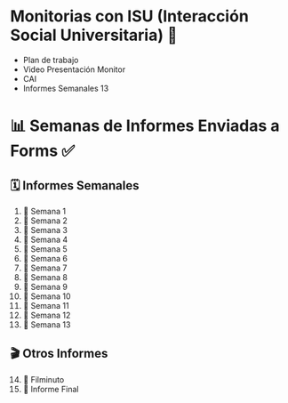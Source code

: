 # Monitorias con ISU (Interacción Social Universitaria) 🧠
* Plan de trabajo
* Video Presentación Monitor
* CAI
* Informes Semanales 13
# 📊 Semanas de Informes Enviadas a Forms ✅

## 🗓️ Informes Semanales

1. 📅 Semana 1
2. 📅 Semana 2
3. 📅 Semana 3
4. 📅 Semana 4
5. 📅 Semana 5
6. 📅 Semana 6
7. 📅 Semana 7
8. 📅 Semana 8
9. 📅 Semana 9
10. 📅 Semana 10
11. 📅 Semana 11
12. 📅 Semana 12
13. 📅 Semana 13

## 🎬 Otros Informes

14. 🎥 Filminuto
15. 📑 Informe Final

